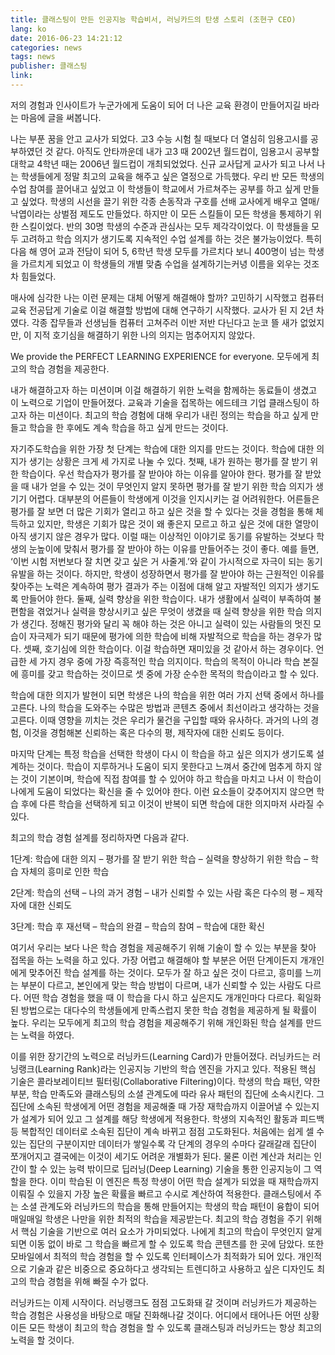 ```yaml
---
title: 클래스팅이 만든 인공지능 학습비서, 러닝카드의 탄생 스토리 (조현구 CEO)
lang: ko
date: 2016-06-23 14:21:12
categories: news
tags: news
publisher: 클래스팅
link:
---
```

저의 경험과 인사이트가 누군가에게 도움이 되어 더 나은 교육 환경이 만들어지길 바라는 마음에 글을 써봅니다.
<!-- more -->

나는 부푼 꿈을 안고 교사가 되었다. 고3 수능 시험 칠 때보다 더 열심히 임용고시를 공부하였던 것 같다. 아직도 안타까운데 내가 고3 때 2002년 월드컵이, 임용고시 공부할 대학교 4학년 때는 2006년 월드컵이 개최되었었다. 신규 교사답게 교사가 되고 나서 나는 학생들에게 정말 최고의 교육을 해주고 싶은 열정으로 가득했다. 우리 반 모든 학생의 수업 참여를 끌어내고 싶었고 이 학생들이 학교에서 가르쳐주는 공부를 하고 싶게 만들고 싶었다. 학생의 시선을 끌기 위한 각종 손동작과 구호를 선배 교사에게 배우고 열매/낙엽이라는 상벌점 제도도 만들었다. 하지만 이 모든 스킬들이 모든 학생을 통제하기 위한 스킬이었다. 반의 30명 학생의 수준과 관심사는 모두 제각각이었다. 이 학생들을 모두 고려하고 학습 의지가 생기도록 지속적인 수업 설계를 하는 것은 불가능이었다. 특히 다음 해 영어 교과 전담이 되어 5, 6학년 학생 모두를 가르치다 보니 400명이 넘는 학생을 가르치게 되었고 이 학생들의 개별 맞춤 수업을 설계하기는커녕 이름을 외우는 것조차 힘들었다.

매사에 심각한 나는 이런 문제는 대체 어떻게 해결해야 할까? 고민하기 시작했고 컴퓨터교육 전공답게 기술로 이걸 해결할 방법에 대해 연구하기 시작했다. 교사가 된 지 2년 차였다. 각종 잡무들과 선생님들 컴퓨터 고쳐주러 이반 저반 다닌다고 눈코 뜰 새가 없었지만, 이 지적 호기심을 해결하기 위한 나의 의지는 멈추어지지 않았다.

We provide the PERFECT LEARNING EXPERIENCE for everyone.
모두에게 최고의 학습 경험을 제공한다.

내가 해결하고자 하는 미션이며 이걸 해결하기 위한 노력을 함께하는 동료들이 생겼고 이 노력으로 기업이 만들어졌다. 교육과 기술을 접목하는 에드테크 기업 클래스팅이 하고자 하는 미션이다. 최고의 학습 경험에 대해 우리가 내린 정의는 학습을 하고 싶게 만들고 학습을 한 후에도 계속 학습을 하고 싶게 만드는 것이다.

자기주도학습을 위한 가장 첫 단계는 학습에 대한 의지를 만드는 것이다. 학습에 대한 의지가 생기는 상황은 크게 세 가지로 나눌 수 있다. 첫째, 내가 원하는 평가를 잘 받기 위한 학습이다. 우선 학습자가 평가를 잘 받아야 하는 이유를 알아야 한다. 평가를 잘 받았을 때 내가 얻을 수 있는 것이 무엇인지 알지 못하면 평가를 잘 받기 위한 학습 의지가 생기기 어렵다. 대부분의 어른들이 학생에게 이것을 인지시키는 걸 어려워한다. 어른들은 평가를 잘 보면 더 많은 기회가 열리고 하고 싶은 것을 할 수 있다는 것을 경험을 통해 체득하고 있지만, 학생은 기회가 많은 것이 왜 좋은지 모르고 하고 싶은 것에 대한 열망이 아직 생기지 않은 경우가 많다. 이럴 때는 이상적인 이야기로 동기를 유발하는 것보다 학생의 눈높이에 맞춰서 평가를 잘 받아야 하는 이유를 만들어주는 것이 좋다. 예를 들면, ‘이번 시험 저번보다 잘 치면 갖고 싶은 거 사줄게.’와 같이 가시적으로 자극이 되는 동기 유발을 하는 것이다. 하지만, 학생이 성장하면서 평가를 잘 받아야 하는 근원적인 이유를 찾아주는 노력은 계속하여 평가 결과가 주는 이점에 대해 알고 자발적인 의지가 생기도록 만들어야 한다.
둘째, 실력 향상을 위한 학습이다. 내가 생활에서 실력이 부족하여 불편함을 겪었거나 실력을 향상시키고 싶은 무엇이 생겼을 때 실력 향상을 위한 학습 의지가 생긴다. 정해진 평가와 달리 꼭 해야 하는 것은 아니고 실력이 있는 사람들의 멋진 모습이 자극제가 되기 때문에 평가에 의한 학습에 비해 자발적으로 학습을 하는 경우가 많다.
셋째, 호기심에 의한 학습이다. 이걸 학습하면 재미있을 것 같아서 하는 경우이다. 언급한 세 가지 경우 중에 가장 즉흥적인 학습 의지이다. 학습의 목적이 아니라 학습 본질에 흥미를 갖고 학습하는 것이므로 셋 중에 가장 순수한 목적의 학습이라고 할 수 있다.

학습에 대한 의지가 발현이 되면 학생은 나의 학습을 위한 여러 가지 선택 중에서 하나를 고른다. 나의 학습을 도와주는 수많은 방법과 콘텐츠 중에서 최선이라고 생각하는 것을 고른다. 이때 영향을 끼치는 것은 우리가 물건을 구입할 때와 유사하다. 과거의 나의 경험, 이것을 경험해본 신뢰하는 혹은 다수의 평, 제작자에 대한 신뢰도 등이다.

마지막 단계는 특정 학습을 선택한 학생이 다시 이 학습을 하고 싶은 의지가 생기도록 설계하는 것이다. 학습이 지루하거나 도움이 되지 못한다고 느껴서 중간에 멈추게 하지 않는 것이 기본이며, 학습에 직접 참여를 할 수 있어야 하고 학습을 마치고 나서 이 학습이 나에게 도움이 되었다는 확신을 줄 수 있어야 한다. 이런 요소들이 갖추어지지 않으면 학습 후에 다른 학습을 선택하게 되고 이것이 반복이 되면 학습에 대한 의지마저 사라질 수 있다.

최고의 학습 경험 설계를 정리하자면 다음과 같다.

1단계: 학습에 대한 의지
– 평가를 잘 받기 위한 학습
– 실력을 향상하기 위한 학습
– 학습 자체의 흥미로 인한 학습

2단계: 학습의 선택
– 나의 과거 경험
– 내가 신뢰할 수 있는 사람 혹은 다수의 평
– 제작자에 대한 신뢰도

3단계: 학습 후 재선택
– 학습의 완결
– 학습의 참여
– 학습에 대한 확신

여기서 우리는 보다 나은 학습 경험을 제공해주기 위해 기술이 할 수 있는 부분을 찾아 접목을 하는 노력을 하고 있다. 가장 어렵고 해결해야 할 부분은 어떤 단계이든지 개개인에게 맞추어진 학습 설계를 하는 것이다. 모두가 잘 하고 싶은 것이 다르고, 흥미를 느끼는 부분이 다르고, 본인에게 맞는 학습 방법이 다르며, 내가 신뢰할 수 있는 사람도 다르다. 어떤 학습 경험을 했을 때 이 학습을 다시 하고 싶은지도 개개인마다 다르다. 획일화된 방법으로는 대다수의 학생들에게 만족스럽지 못한 학습 경험을 제공하게 될 확률이 높다. 우리는 모두에게 최고의 학습 경험을 제공해주기 위해 개인화된 학습 설계를 만드는 노력을 하였다.

이를 위한 장기간의 노력으로 러닝카드(Learning Card)가 만들어졌다. 러닝카드는 러닝랭크(Learning Rank)라는 인공지능 기반의 학습 엔진을 가지고 있다. 적용된 핵심 기술은 콜라보레이티브 필터링(Collaborative Filtering)이다. 학생의 학습 패턴, 약한 부분, 학습 만족도와 클래스팅의 소셜 관계도에 따라 유사 패턴의 집단에 소속시킨다. 그 집단에 소속된 학생에게 어떤 경험을 제공해줄 때 가장 재학습까지 이끌어낼 수 있는지가 설계가 되어 있고 그 설계를 해당 학생에게 적용한다. 학생의 지속적인 활동과 피드백 등 복합적인 데이터로 소속된 집단이 계속 바뀌고 점점 고도화된다. 처음에는 쉽게 셀 수 있는 집단의 구분이지만 데이터가 쌓일수록 각 단계의 경우의 수마다 갈래갈래 집단이 쪼개어지고 결국에는 이것이 세기도 어려운 개별화가 된다. 물론 이런 계산과 처리는 인간이 할 수 있는 능력 밖이므로 딥러닝(Deep Learning) 기술을 통한 인공지능이 그 역할을 한다. 이미 학습된 이 엔진은 특정 학생이 어떤 학습 설계가 되었을 때 재학습까지 이뤄질 수 있을지 가장 높은 확률을 빠르고 수시로 계산하여 적용한다. 클래스팅에서 주는 소셜 관계도와 러닝카드의 학습을 통해 만들어지는 학생의 학습 패턴이 융합이 되어 매일매일 학생은 나만을 위한 최적의 학습을 제공받는다.
최고의 학습 경험을 주기 위해서 핵심 기술을 기반으로 여러 요소가 가미되었다. 나에게 최고의 학습이 무엇인지 알게 되면 이동 없이 바로 그 학습을 빠르게 할 수 있도록 학습 콘텐츠를 한 곳에 담았다. 또한 모바일에서 최적의 학습 경험을 할 수 있도록 인터페이스가 최적화가 되어 있다. 개인적으로 기술과 같은 비중으로 중요하다고 생각되는 트렌디하고 사용하고 싶은 디자인도 최고의 학습 경험을 위해 빠질 수가 없다.

러닝카드는 이제 시작이다. 러닝랭크도 점점 고도화돼 갈 것이며 러닝카드가 제공하는 학습 경험은 사용성을 바탕으로 매달 진화해나갈 것이다. 어디에서 태어나든 어떤 상황이든 모든 학생이 최고의 학습 경험을 할 수 있도록 클래스팅과 러닝카드는 항상 최고의 노력을 할 것이다.
